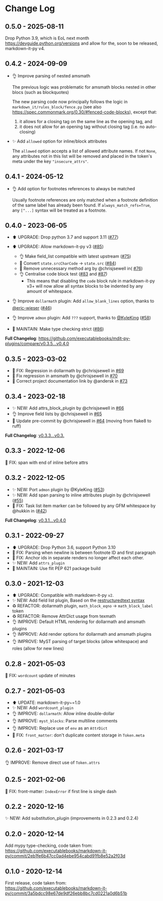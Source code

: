 # Change Log

## 0.5.0 - 2025-08-11

Drop Python 3.9, which is EoL next month <https://devguide.python.org/versions> and allow for the, soon to be released, markdown-it-py v4.

## 0.4.2 - 2024-09-09

- 👌 Improve parsing of nested amsmath

  The previous logic was problematic for amsmath blocks nested in other blocs (such as blockquotes)

  The new parsing code now principally follows the logic in `markdown_it/rules_block/fence.py`
  (see also <https://spec.commonmark.org/0.30/#fenced-code-blocks>),
  except that:

  1. it allows for a closing tag on the same line as the opening tag, and
  2. it does not allow for an opening tag without closing tag (i.e. no auto-closing)

- ✨ Add `allowed` option for inline/block attributes

  The `allowed` option accepts a list of allowed attribute names.
  If not ``None``, any attributes not in this list will be removed
  and placed in the token's meta under the key `"insecure_attrs"`.

## 0.4.1 - 2024-05-12

* 👌 Add option for footnotes references to always be matched

  Usually footnote references are only matched when a footnote definition of the same label has already been found. If `always_match_refs=True`, any `[^...]` syntax will be treated as a footnote.

## 0.4.0 - 2023-06-05

* ⬆️ UPGRADE: Drop python 3.7 and support 3.11 ([#77](https://github.com/executablebooks/mdit-py-plugins/pull/77))

* ⬆️ UPGRADE: Allow markdown-it-py v3 ([#85](https://github.com/executablebooks/mdit-py-plugins/pull/85))
  * 👌 Make field_list compatible with latest upstream ([#75](https://github.com/executablebooks/mdit-py-plugins/pull/75))
  * 🔧 Convert `state.srcCharCode` -> `state.src` ([#84](https://github.com/executablebooks/mdit-py-plugins/pull/84))
  * 🔧 Remove unnecessary method arg by @chrisjsewell in( [#76](https://github.com/executablebooks/mdit-py-plugins/pull/76))
  * 👌 Centralise code block test ([#83](https://github.com/executablebooks/mdit-py-plugins/pull/83) and [#87](https://github.com/executablebooks/mdit-py-plugins/pull/87))
    * This means that disabling the `code` block rule in markdown-it-py v3+ will now allow all syntax blocks to be indented by any amount of whitespace.

* 👌 Improve `dollarmath` plugin: Add `allow_blank_lines` option, thanks to [@eric-wieser](https://github.com/eric-wieser) ([#46](https://github.com/executablebooks/mdit-py-plugins/pull/46))

* 👌 Improve `admon` plugin: Add `???` support, thanks to [@KyleKing](https://github.com/KyleKing) ([#58](https://github.com/executablebooks/mdit-py-plugins/pull/58))

* 🔧 MAINTAIN: Make type checking strict ([#86](https://github.com/executablebooks/mdit-py-plugins/pull/86))

**Full Changelog**: <https://github.com/executablebooks/mdit-py-plugins/compare/v0.3.5...v0.4.0>

## 0.3.5 - 2023-03-02

- 🐛 FIX: Regression in dollarmath by @chrisjsewell in [#69](https://github.com/executablebooks/mdit-py-plugins/pull/69)
- 🐛 Fix regression in amsmath by @chrisjsewell in [#70](https://github.com/executablebooks/mdit-py-plugins/pull/70)
- 🔧 Correct project documentation link by @andersk in [#73](https://github.com/executablebooks/mdit-py-plugins/pull/73)

## 0.3.4 - 2023-02-18

- ✨ NEW: Add attrs_block_plugin by @chrisjsewell in [#66](https://github.com/executablebooks/mdit-py-plugins/pull/66)
- 👌 Improve field lists by @chrisjsewell in [#65](https://github.com/executablebooks/mdit-py-plugins/pull/65)
- 🔧 Update pre-commit by @chrisjsewell in [#64](https://github.com/executablebooks/mdit-py-plugins/pull/64) (moving from flake8 to ruff)

**Full Changelog**: [v0.3.3...v0.3.](https://github.com/executablebooks/mdit-py-plugins/compare/v0.3.3...v0.3.4)

## 0.3.3 - 2022-12-06

🐛 FIX: span with end of inline before attrs

## 0.3.2 - 2022-12-05

- ✨ NEW: Port `admon` plugin by @KyleKing ([#53](https://github.com/executablebooks/mdit-py-plugins/pull/53))
- ✨ NEW: Add span parsing to inline attributes plugin by @chrisjsewell ([#55](https://github.com/executablebooks/mdit-py-plugins/pull/55))
- 🐛 FIX: Task list item marker can be followed by any GFM whitespace by @hukkin in ([#42](https://github.com/executablebooks/mdit-py-plugins/pull/42))

**Full Changelog**: [v0.3.1...v0.4.0](https://github.com/executablebooks/mdit-py-plugins/compare/v0.3.1...v0.4.0)

## 0.3.1 - 2022-09-27

- ⬆️ UPGRADE: Drop Python 3.6, support Python 3.10
- 🐛 FIX: Parsing when newline is between footnote ID and first paragraph
- 🐛 FIX: Anchor ids in separate renders no longer affect each other.
- ✨ NEW: Add `attrs_plugin`
- 🔧 MAINTAIN: Use flit PEP 621 package build

## 0.3.0 - 2021-12-03

- ⬆️ UPGRADE: Compatible with markdown-it-py `v2`.
- ✨ NEW: Add field list plugin, Based on the [restructuredtext syntax](https://docutils.sourceforge.io/docs/ref/rst/restructuredtext.html#field-lists)
- ♻️ REFACTOR: dollarmath plugin, `math_block_eqno` -> `math_block_label` token
- ♻️ REFACTOR: Remove AttrDict usage from texmath
- 👌 IMPROVE: Default HTML rendering for dollarmath and amsmath plugins
- 👌 IMPROVE: Add render options for dollarmath and amsmath plugins
- 👌 IMPROVE: MyST parsing of target blocks (allow whitespace) and roles (allow for new lines)

## 0.2.8 - 2021-05-03

🐛 FIX: `wordcount` update of minutes

## 0.2.7 - 2021-05-03

- ⬆️ UPDATE: markdown-it-py~=1.0
- ✨ NEW: Add `wordcount_plugin`
- 👌 IMPROVE: `dollarmath`: Allow inline double-dollar
- 👌 IMPROVE: `myst_blocks`: Parse multiline comments
- 👌 IMPROVE: Replace use of `env` as an `AttrDict`
- 🐛 FIX: `front_matter`: don't duplicate content storage in `Token.meta`

## 0.2.6 - 2021-03-17

👌 IMPROVE: Remove direct use of `Token.attrs`

## 0.2.5 - 2021-02-06

🐛 FIX: front-matter: `IndexError` if first line is single dash

## 0.2.2 - 2020-12-16

✨ NEW: Add substitution_plugin
(improvements in 0.2.3 and 0.2.4)

## 0.2.0 - 2020-12-14

Add mypy type-checking, code taken from: https://github.com/executablebooks/markdown-it-py/commit/2eb1fe6b47cc0ad4ebe954cabd91fb8e52a2f03d

## 0.1.0 - 2020-12-14

First release, code taken from: https://github.com/executablebooks/markdown-it-py/commit/3a5bdcc98e67de9df26ebb8bc7cd0221a0d6b51b
